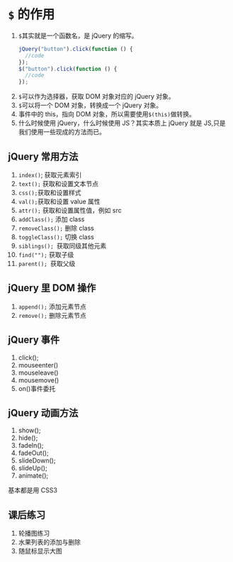 # `$` 的作用

1. `$`其实就是一个函数名，是 jQuery 的缩写。
   ```js
   jQuery("button").click(function () {
     //code
   });
   $("button").click(function () {
     //code
   });
   ```
2. `$`可以作为选择器，获取 DOM 对象对应的 jQuery 对象。
3. `$`可以将一个 DOM 对象，转换成一个 jQuery 对象。
4. 事件中的 this，指向 DOM 对象，所以需要使用`$(this)`做转换。
5. 什么时候使用 jQuery，什么时候使用 JS？其实本质上 jQuery 就是 JS,只是我们使用一些现成的方法而已。

## jQuery 常用方法

1. `index()`; 获取元素索引
2. `text();` 获取和设置文本节点
3. `css();`获取和设置样式
4. `val();`获取和设置 value 属性
5. `attr();` 获取和设置属性值，例如 src
6. `addClass();` 添加 class
7. `removeClass();` 删除 class
8. `toggleClass();` 切换 class
9. `siblings(); `获取同级其他元素
10. `find("");` 获取子级
11. `parent(); `获取父级

## jQuery 里 DOM 操作

1. `append();` 添加元素节点
2. `remove();` 删除元素节点

## jQuery 事件

1. click();
2. mouseenter()
3. mouseleave()
4. mousemove()
5. on()事件委托

## jQuery 动画方法

1. show();
2. hide();
3. fadeIn();
4. fadeOut();
5. slideDown();
6. slideUp();
7. animate();

基本都是用 CSS3

## 课后练习

1. 轮播图练习
2. 水果列表的添加与删除
3. 随鼠标显示大图
